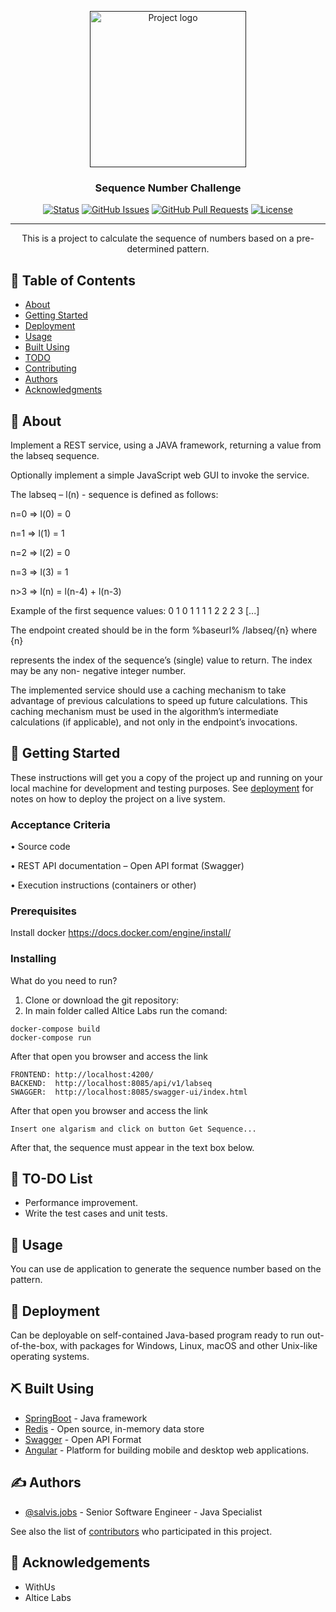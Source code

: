 <p align="center">
  <a href="" rel="noopener">
 <img width=250px src="https://5growth.eu/wp-content/uploads/2019/05/ALB.jpg" alt="Project logo"></a>
</p>

<h3 align="center">Sequence Number Challenge</h3>

<div align="center">

[![Status](https://img.shields.io/badge/status-active-success.svg)]()
[![GitHub Issues](https://img.shields.io/github/issues/kylelobo/The-Documentation-Compendium.svg)](https://github.com/kylelobo/The-Documentation-Compendium/issues)
[![GitHub Pull Requests](https://img.shields.io/github/issues-pr/kylelobo/The-Documentation-Compendium.svg)](https://github.com/kylelobo/The-Documentation-Compendium/pulls)
[![License](https://img.shields.io/badge/license-MIT-blue.svg)](/LICENSE)

</div>

---

<p align="center"> This is a project to calculate the sequence of numbers based on a pre-determined pattern.
    <br> 
</p>

## 📝 Table of Contents

- [About](#about)
- [Getting Started](#getting_started)
- [Deployment](#deployment)
- [Usage](#usage)
- [Built Using](#built_using)
- [TODO](../TODO.md)
- [Contributing](../CONTRIBUTING.md)
- [Authors](#authors)
- [Acknowledgments](#acknowledgement)

## 🧐 About <a name = "about"></a>

Implement a REST service, using a JAVA framework, returning a value from the labseq sequence.

Optionally implement a simple JavaScript web GUI to invoke the service.

The labseq – l(n) - sequence is defined as follows:

n=0 => l(0) = 0

n=1 => l(1) = 1

n=2 => l(2) = 0

n=3 => l(3) = 1

n>3 => l(n) = l(n-4) + l(n-3)

Example of the first sequence values:
0 
1
0
1
1
1
1
2
2
2
3
[...]

The endpoint created should be in the form %baseurl% /labseq/{n} where {n}

represents the index of the sequence’s (single) value to return. The index may be any non-
negative integer number.

The implemented service should use a caching mechanism to take advantage of previous
calculations to speed up future calculations. This caching mechanism must be used in the
algorithm’s intermediate calculations (if applicable), and not only in the endpoint’s
invocations.

## 🏁 Getting Started <a name = "getting_started"></a>

These instructions will get you a copy of the project up and running on your local machine for development and testing purposes. See [deployment](#deployment) for notes on how to deploy the project on a live system.

### Acceptance Criteria

• Source code

• REST API documentation – Open API format (Swagger)

• Execution instructions (containers or other)


### Prerequisites

Install docker https://docs.docker.com/engine/install/



### Installing

What do you need to run?

1. Clone or download the git repository: 
2. In main folder called Altice Labs run the comand:

```
docker-compose build
docker-compose run
```

After that open you browser and access the link

```
FRONTEND: http://localhost:4200/
BACKEND:  http://localhost:8085/api/v1/labseq
SWAGGER:  http://localhost:8085/swagger-ui/index.html
```
After that open you browser and access the link

```
Insert one algarism and click on button Get Sequence...
```
After that, the sequence must appear in the text box below.

## 🔧 TO-DO List <a name = "tests"></a>

* Performance improvement.
* Write the test cases and unit tests.

## 🎈 Usage <a name="usage"></a>

You can use de application to generate the sequence number based on the pattern.

## 🚀 Deployment <a name = "deployment"></a>

Can be deployable on self-contained Java-based program ready to run out-of-the-box, with packages for Windows, Linux, macOS and other Unix-like operating systems.

## ⛏️ Built Using <a name = "built_using"></a>

- [SpringBoot](https://spring.io/) - Java framework
- [Redis](https://redis.io/) - Open source, in-memory data store
- [Swagger](https://swagger.io/) - Open API Format
- [Angular](https://angular.io/) - Platform for building mobile and desktop web applications.

## ✍️ Authors <a name = "authors"></a>

- [@salvis.jobs](https://github.com/salvisjobs) - Senior Software Engineer - Java Specialist

See also the list of [contributors](https://github.com/kylelobo/The-Documentation-Compendium/contributors) who participated in this project.

## 🎉 Acknowledgements <a name = "acknowledgement"></a>

- WithUs
- Altice Labs
